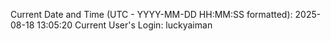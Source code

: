 Current Date and Time (UTC - YYYY-MM-DD HH:MM:SS formatted): 2025-08-18 13:05:20
Current User's Login: luckyaiman
